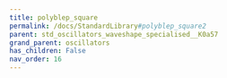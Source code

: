 ```yaml
---
title: polyblep_square
permalink: /docs/StandardLibrary#polyblep_square2
parent: std_oscillators_waveshape_specialised__K0a57
grand_parent: oscillators
has_children: False
nav_order: 16
---
```

